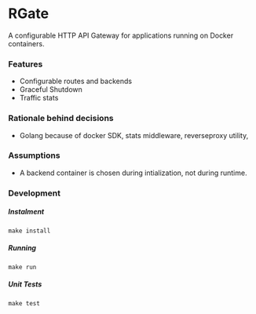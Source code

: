 # RGate

A configurable HTTP API Gateway for applications running on Docker containers.

### Features

- Configurable routes and backends
- Graceful Shutdown
- Traffic stats

### Rationale behind decisions

- Golang because of docker SDK, stats middleware, reverseproxy utility,

### Assumptions

- A backend container is chosen during intialization, not during runtime.

### Development

##### Instalment
```
make install
```

##### Running
```
make run
```

##### Unit Tests
```
make test
```
